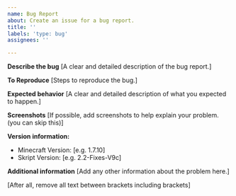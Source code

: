 ```yaml
---
name: Bug Report
about: Create an issue for a bug report.
title: ''
labels: 'type: bug'
assignees: ''

---
```


**Describe the bug**
[A clear and detailed description of the bug report.]

**To Reproduce**
[Steps to reproduce the bug.]

**Expected behavior**
[A clear and detailed description of what you expected to happen.]

**Screenshots**
[If possible, add screenshots to help explain your problem. (you can skip this)]

**Version information:**
 - Minecraft Version: [e.g. 1.7.10]
 - Skript Version: [e.g. 2.2-Fixes-V9c]

**Additional information**
[Add any other information about the problem here.]

[After all, remove all text between brackets including brackets]
